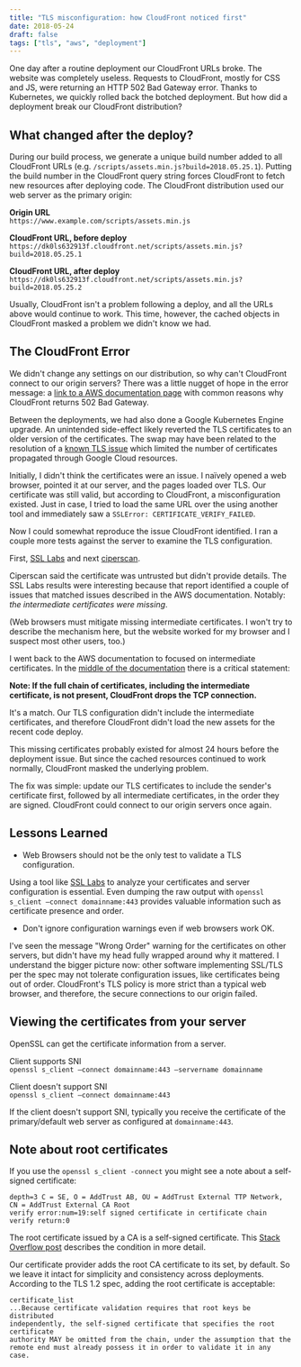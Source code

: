 ```yaml
---
title: "TLS misconfiguration: how CloudFront noticed first"
date: 2018-05-24
draft: false
tags: ["tls", "aws", "deployment"]
---
```

One day after a routine deployment our CloudFront URLs broke. The website was completely useless. 
Requests to CloudFront, mostly for CSS and JS, were returning an HTTP 502 Bad Gateway error. 
Thanks to Kubernetes, we quickly rolled back the botched deployment.
But how did a deployment break our CloudFront distribution?
<!--more-->
## What changed after the deploy?
During our build process, we generate a unique build number added to all CloudFront URLs (e.g. `/scripts/assets.min.js?build=2018.05.25.1`).
Putting the build number in the CloudFront query string forces CloudFront to fetch new resources after deploying code.
The CloudFront distribution used our web server as the primary origin:

**Origin URL**   
`https://www.example.com/scripts/assets.min.js`

**CloudFront URL, before deploy**   
`https://dk0ls632913f.cloudfront.net/scripts/assets.min.js?build=2018.05.25.1`

**CloudFront URL, after deploy**   
`https://dk0ls632913f.cloudfront.net/scripts/assets.min.js?build=2018.05.25.2` 

Usually, CloudFront isn't a problem following a deploy, and all the URLs above would continue to work.
This time, however, the cached objects in CloudFront masked a problem we didn't know we had. 

## The CloudFront Error 
We didn't change any settings on our distribution, so why can't CloudFront connect to our origin servers? 
There was a little nugget of hope in the error
message: a [link to a AWS documentation page](https://docs.aws.amazon.com/AmazonCloudFront/latest/DeveloperGuide/http-502-bad-gateway.html)
with common reasons why CloudFront returns 502 Bad Gateway.

Between the deployments, we had also done a Google Kubernetes Engine upgrade. An unintended side-effect likely reverted the TLS certificates to an
older version of the certificates. The swap may have been related to the resolution of a [known TLS issue](https://github.com/kubernetes/ingress-gce/issues/46)
which limited the number of certificates propagated through Google Cloud resources.

Initially, I didn't think the certificates were an issue. I naïvely opened a web browser, pointed it at our server, 
and the pages loaded over TLS. Our certificate was still valid, but according to CloudFront, a misconfiguration existed.
Just in case, I tried to load the same URL over the using another tool and immediately saw a `SSLError: CERTIFICATE_VERIFY_FAILED`. 

Now I could somewhat reproduce the issue CloudFront identified.
I ran a couple more tests against the server to examine the TLS configuration.
 
First, [SSL Labs](https://ssllabs.com/) and next [ciperscan](https://github.com/mozilla/cipherscan).
 
Ciperscan said the certificate was untrusted but didn't provide details. The SSL Labs results were interesting because that report identified a
couple of issues that matched issues described in the AWS documentation. Notably: *the intermediate certificates were missing*. 

(Web browsers must mitigate missing intermediate certificates. I won't try to describe the mechanism here, but the website worked
for my browser and I suspect most other users, too.)

I went back to the AWS documentation to focused on intermediate certificates. In the [middle of the documentation](
https://docs.aws.amazon.com/AmazonCloudFront/latest/DeveloperGuide/http-502-bad-gateway.html#ssl-certificate-expired)
there is a critical statement:

**Note: If the full chain of certificates, including the intermediate certificate, is not present, CloudFront drops the TCP connection.**

It's a match. Our TLS configuration didn't include the intermediate certificates, and therefore CloudFront didn't load the new assets
for the recent code deploy. 

This missing certificates probably existed for almost 24 hours before the deployment issue. But since the cached resources 
continued to work normally, CloudFront masked the underlying problem.

The fix was simple: update our TLS certificates to include the sender's certificate first, followed by all intermediate certificates, in the order they are signed. CloudFront could connect to our origin servers once again.

## Lessons Learned
   
- Web Browsers should not be the only test to validate a TLS configuration.

Using a tool like [SSL Labs](https://ssllabs.com/) to analyze your certificates and server configuration is essential. 
Even dumping the raw output with `openssl s_client –connect domainname:443` provides valuable information such as certificate presence and order.

- Don't ignore configuration warnings even if web browsers work OK.

I've seen the message "Wrong Order" warning for the certificates on other servers, but didn't have my head
fully wrapped around why it mattered. I understand the bigger picture now: other software
implementing SSL/TLS per the spec may not tolerate configuration issues, like certificates being out of order.
CloudFront's TLS policy is more strict than a typical web browser, and therefore, the secure connections to our origin failed.

## Viewing the certificates from your server
OpenSSL can get the certificate information from a server. 

Client supports SNI   
`openssl s_client –connect domainname:443 –servername domainname`

Client doesn't support SNI   
`openssl s_client –connect domainname:443`

If the client doesn't support SNI, typically you receive the certificate of the primary/default web server as
configured at `domainname:443`.

## Note about root certificates
If you use the `openssl s_client -connect` you might see a note about a self-signed certificate:
```
depth=3 C = SE, O = AddTrust AB, OU = AddTrust External TTP Network, CN = AddTrust External CA Root
verify error:num=19:self signed certificate in certificate chain
verify return:0
```

The root certificate issued by a CA is a self-signed certificate.
This [Stack Overflow post](https://stackoverflow.com/a/4106224/841203) describes the condition in more detail.

Our certificate provider adds the root CA certificate to its set, by default. 
So we leave it intact for simplicity and consistency across deployments. 
According to the TLS 1.2 spec, adding the root certificate is acceptable:
```
certificate_list
...Because certificate validation requires that root keys be distributed
independently, the self-signed certificate that specifies the root certificate
authority MAY be omitted from the chain, under the assumption that the
remote end must already possess it in order to validate it in any case.
```
